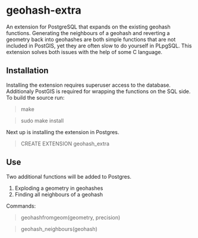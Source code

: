 # geohash-extra

An extension for PostgreSQL that expands on the existing geohash functions. Generating the neighbours of a geohash and reverting a geometry back into geohashes are both simple functions that are not included in PostGIS, yet they are often slow to do yourself in PLpgSQL. This extension solves both issues with the help of some C language.

## Installation

Installing the extension requires superuser access to the database. Additionaly PostGIS is required for wrapping the functions on the SQL side. To build the source run:

>make

>sudo make install

Next up is installing the extension in Postgres.

>CREATE EXTENSION geohash_extra

## Use

Two additional functions will be added to Postgres.

1. Exploding a geometry in geohashes
2. Finding all neighbours of a geohash

Commands:
>geohashfromgeom(geometry, precision)

>geohash_neighbours(geohash)
